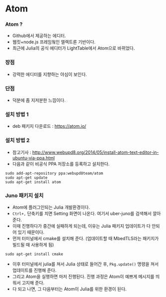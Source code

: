 # Atom

### Atom ?
* Github에서 제공하는 에디터.
* 웹킷+node.js 프레임웤인 엘렉트론 기반이다.
* 최근에 Julia의 공식 에디터가 LightTable에서 Atom으로 바뀌었다.

### 장점
* 강력한 에디터를 지향하는 야심이 보인다.

### 단점
* 덕분에 좀 지저분한 느낌이다.


### 설치 방법 1
* deb 패키지 다운로드 : <https://atom.io/>

### 설치 방법 2
* 참고기사 : <http://www.webupd8.org/2014/05/install-atom-text-editor-in-ubuntu-via-ppa.html>
* 다음과 같이 비공식 PPA 저장소를 등록하고 설치한다.
```
sudo add-apt-repository ppa:webupd8team/atom
sudo apt-get update
sudo apt-get install atom
```

### Juno 패키지 설치
* Atom에 플러그인되는 Julia 개발환경이다.
* `Ctrl+,` 단축키를 치면 Setting 화면이 나온다.  여기서 uber-juno를 검색해서 깔아준다.
* 이때 진행하다가 중간에 실패하게 되는데, 이유는 Julia 패키지 업데이트가 다 안되어 있기 때문이다.
* 먼저 터미널에서 cmake를 설치해 준다. (업데이트할 때 MbedTLS라는 패키지가 빌드될 때 사용하게 됨)
```
sudo apt-get install cmake
```
* 이후 터미널에서 julia를 쳐서 Julia 상태로 들어간 후, `Pkg.update()` 명령을 쳐서 업데이트를 진행해 준다.
* 그리고 Atom을 실행하면 마저 진행된다.  진행 과정은 Atom이 예쁘게 메시지를 띄워서 고지해 준다.
* 다 되고 나면, 그 다음부터는 Atom이 Julia를 위한 환경이 된다.